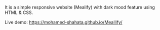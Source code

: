 It is a simple responsive website (Mealify) with dark mood feature 
using HTML & CSS.

Live demo:  https://mohamed-shahata.github.io/Meallify/
